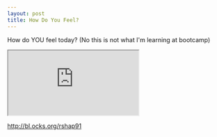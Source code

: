 ```yaml
---
layout: post
title: How Do You Feel?
---
```



How do YOU feel today? (No this is not what I'm learning at bootcamp)

<iframe src="http://bl.ocks.org/rshap91/raw/cb30cb78ad77cf1dc59ca1610eda9401/" marginwidth="0" marginheight="0" scrolling="no"></iframe>

http://bl.ocks.org/rshap91
